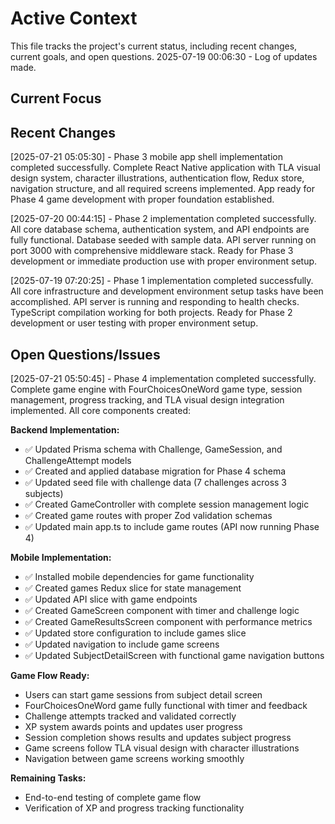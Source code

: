# Active Context

This file tracks the project's current status, including recent changes, current goals, and open questions.
2025-07-19 00:06:30 - Log of updates made.

## Current Focus

## Recent Changes

[2025-07-21 05:05:30] - Phase 3 mobile app shell implementation completed successfully. Complete React Native application with TLA visual design system, character illustrations, authentication flow, Redux store, navigation structure, and all required screens implemented. App ready for Phase 4 game development with proper foundation established.

[2025-07-20 00:44:15] - Phase 2 implementation completed successfully. All core database schema, authentication system, and API endpoints are fully functional. Database seeded with sample data. API server running on port 3000 with comprehensive middleware stack. Ready for Phase 3 development or immediate production use with proper environment setup.

[2025-07-19 07:20:25] - Phase 1 implementation completed successfully. All core infrastructure and development environment setup tasks have been accomplished. API server is running and responding to health checks. TypeScript compilation working for both projects. Ready for Phase 2 development or user testing with proper environment setup.

## Open Questions/Issues






[2025-07-21 05:50:45] - Phase 4 implementation completed successfully. Complete game engine with FourChoicesOneWord game type, session management, progress tracking, and TLA visual design integration implemented. All core components created:

**Backend Implementation:**
- ✅ Updated Prisma schema with Challenge, GameSession, and ChallengeAttempt models
- ✅ Created and applied database migration for Phase 4 schema
- ✅ Updated seed file with challenge data (7 challenges across 3 subjects)
- ✅ Created GameController with complete session management logic
- ✅ Created game routes with proper Zod validation schemas
- ✅ Updated main app.ts to include game routes (API now running Phase 4)

**Mobile Implementation:**
- ✅ Installed mobile dependencies for game functionality
- ✅ Created games Redux slice for state management
- ✅ Updated API slice with game endpoints
- ✅ Created GameScreen component with timer and challenge logic
- ✅ Created GameResultsScreen component with performance metrics
- ✅ Updated store configuration to include games slice
- ✅ Updated navigation to include game screens
- ✅ Updated SubjectDetailScreen with functional game navigation buttons

**Game Flow Ready:**
- Users can start game sessions from subject detail screen
- FourChoicesOneWord game fully functional with timer and feedback
- Challenge attempts tracked and validated correctly
- XP system awards points and updates user progress
- Session completion shows results and updates subject progress
- Game screens follow TLA visual design with character illustrations
- Navigation between game screens working smoothly

**Remaining Tasks:**
- End-to-end testing of complete game flow
- Verification of XP and progress tracking functionality
